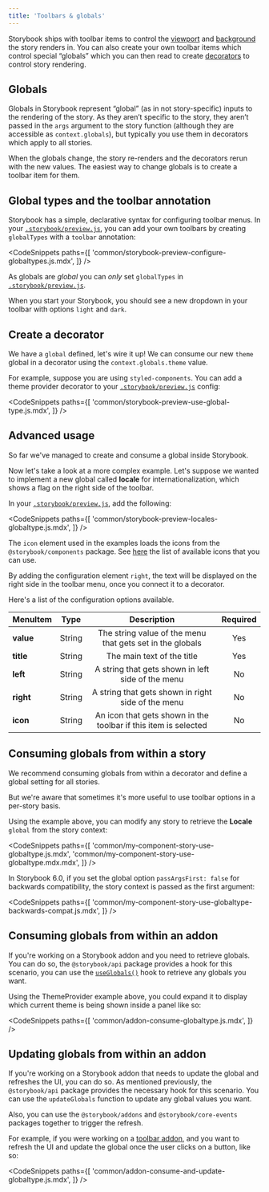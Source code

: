 ```yaml
---
title: 'Toolbars & globals'
---
```


Storybook ships with toolbar items to control the [viewport](./viewport.md) and [background](./backgrounds.md) the story renders in. You can also create your own toolbar items which control special “globals” which you can then read to create [decorators](../writing-stories/decorators.md) to control story rendering.

## Globals

Globals in Storybook represent “global” (as in not story-specific) inputs to the rendering of the story. As they aren’t specific to the story, they aren’t passed in the `args` argument to the story function (although they are accessible as `context.globals`), but typically you use them in decorators which apply to all stories.

When the globals change, the story re-renders and the decorators rerun with the new values. The easiest way to change globals is to create a toolbar item for them.

## Global types and the toolbar annotation

Storybook has a simple, declarative syntax for configuring toolbar menus. In your [`.storybook/preview.js`](../configure/overview.md#configure-story-rendering), you can add your own toolbars by creating `globalTypes` with a `toolbar` annotation:

<!-- prettier-ignore-start -->

<CodeSnippets
  paths={[
    'common/storybook-preview-configure-globaltypes.js.mdx',
  ]}
/>

<!-- prettier-ignore-end -->

<div class="aside">

As globals are _global_ you can _only_ set `globalTypes` in [`.storybook/preview.js`](../configure/overview.md#configure-story-rendering).

</div>

When you start your Storybook, you should see a new dropdown in your toolbar with options `light` and `dark`.

## Create a decorator

We have a `global` defined, let's wire it up! We can consume our new `theme` global in a decorator using the `context.globals.theme` value.

For example, suppose you are using `styled-components`. You can add a theme provider decorator to your [`.storybook/preview.js`](../configure/overview.md#configure-story-rendering) config:

<!-- prettier-ignore-start -->

<CodeSnippets
  paths={[
    'common/storybook-preview-use-global-type.js.mdx',
  ]}
/>

<!-- prettier-ignore-end -->

## Advanced usage

So far we've managed to create and consume a global inside Storybook.

Now let's take a look at a more complex example. Let's suppose we wanted to implement a new global called **locale** for internationalization, which shows a flag on the right side of the toolbar.

In your [`.storybook/preview.js`](../configure/overview.md#configure-story-rendering), add the following:

<!-- prettier-ignore-start -->

<CodeSnippets
  paths={[
    'common/storybook-preview-locales-globaltype.js.mdx',
  ]}
/>

<!-- prettier-ignore-end -->

<div class="aside">

The <code>icon</code> element used in the examples loads the icons from the <code>@storybook/components</code> package. See [here](../workflows/faq.md#what-icons-are-available-for-my-toolbar-or-my-addon) the list of available icons that you can use.

</div>

By adding the configuration element `right`, the text will be displayed on the right side in the toolbar menu, once you connect it to a decorator.

Here's a list of the configuration options available.

| MenuItem  |  Type  |                           Description                           | Required |
| --------- | :----: | :-------------------------------------------------------------: | :------: |
| **value** | String |    The string value of the menu that gets set in the globals    |   Yes    |
| **title** | String |                   The main text of the title                    |   Yes    |
| **left**  | String |        A string that gets shown in left side of the menu        |    No    |
| **right** | String |       A string that gets shown in right side of the menu        |    No    |
| **icon**  | String | An icon that gets shown in the toolbar if this item is selected |    No    |

## Consuming globals from within a story

We recommend consuming globals from within a decorator and define a global setting for all stories.

But we're aware that sometimes it's more useful to use toolbar options in a per-story basis.

Using the example above, you can modify any story to retrieve the **Locale** `global` from the story context:

<!-- prettier-ignore-start -->

<CodeSnippets
  paths={[
    'common/my-component-story-use-globaltype.js.mdx',
    'common/my-component-story-use-globaltype.mdx.mdx',
  ]}
/>

<!-- prettier-ignore-end -->

<div class="aside">

In Storybook 6.0, if you set the global option `passArgsFirst: false` for backwards compatibility, the story context is passed as the first argument:

<!-- prettier-ignore-start -->

<CodeSnippets
  paths={[
    'common/my-component-story-use-globaltype-backwards-compat.js.mdx',
  ]}
/>

<!-- prettier-ignore-end -->

</div>

## Consuming globals from within an addon

If you're working on a Storybook addon and you need to retrieve globals. You can do so, the `@storybook/api` package provides a hook for this scenario, you can use the [`useGlobals()`](../addons/addons-api.md#useglobals) hook to retrieve any globals you want.

Using the ThemeProvider example above, you could expand it to display which current theme is being shown inside a panel like so:

<!-- prettier-ignore-start -->

<CodeSnippets
  paths={[
    'common/addon-consume-globaltype.js.mdx',
  ]}
/>

<!-- prettier-ignore-end -->

## Updating globals from within an addon

If you're working on a Storybook addon that needs to update the global and refreshes the UI, you can do so. As mentioned previously, the `@storybook/api` package provides the necessary hook for this scenario. You can use the `updateGlobals` function to update any global values you want. 

Also, you can use the `@storybook/addons` and `@storybook/core-events` packages together to trigger the refresh.

For example, if you were working on a [toolbar addon](../addons/addon-types.md#toolbars), and you want to refresh the UI and update the global once the user clicks on a button, like so:

<!-- prettier-ignore-start -->

<CodeSnippets
  paths={[
    'common/addon-consume-and-update-globaltype.js.mdx',
  ]}
/>

<!-- prettier-ignore-end -->